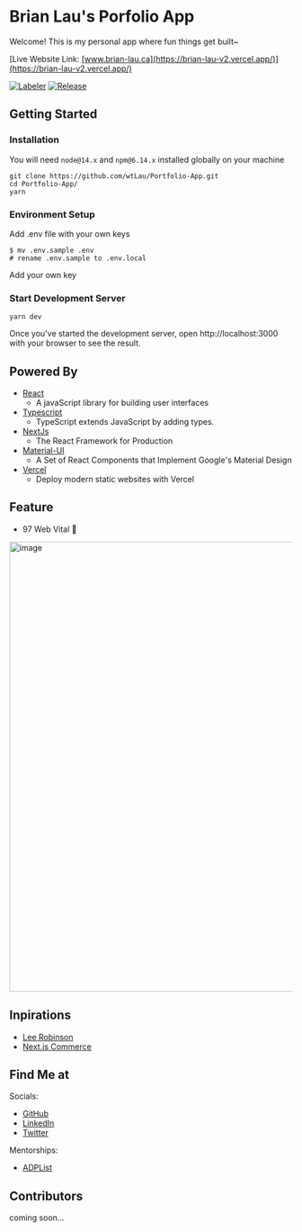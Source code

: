 # Brian Lau's Porfolio App

Welcome! This is my personal app where fun things get built~

[Live Website Link: [www.brian-lau.ca](https://brian-lau-v2.vercel.app/)](https://brian-lau-v2.vercel.app/)


[![Labeler](https://github.com/wtLau/Portfolio-App/actions/workflows/labeler.yml/badge.svg)](https://github.com/wtLau/Portfolio-App/actions/workflows/labeler.yml)
[![Release](https://github.com/wtLau/brian-lau.ca/actions/workflows/release.yml/badge.svg)](https://github.com/wtLau/brian-lau.ca/actions/workflows/release.yml)

## Getting Started

### Installation

You will need `node@14.x` and `npm@6.14.x` installed globally on your machine
```
git clone https://github.com/wtLau/Portfolio-App.git
cd Portfolio-App/
yarn
```

### Environment Setup

Add .env file with your own keys

```
$ mv .env.sample .env
# rename .env.sample to .env.local
```

Add your own key

### Start Development Server

```
yarn dev
```

Once you've started the development server, open http://localhost:3000 with your browser to see the result.



## Powered By

- [React](https://facebook.github.io/react/) 
  - A javaScript library for building user interfaces
- [Typescript](https://www.typescriptlang.org/) 
  - TypeScript extends JavaScript by adding types.
- [NextJs](https://nextjs.org/) 
  - The React Framework for Production
- [Material-UI](http://www.material-ui.com/#/) 
  - A Set of React Components that Implement Google's Material Design
- [Vercel](https://www.vercel.com/) 
  - Deploy modern static websites with Vercel


## Feature

- 97 Web Vital 🥂
<img width="800" alt="image" src="https://user-images.githubusercontent.com/26396307/196782271-977e4c4d-d9f3-4b99-9282-0ab237f48552.png">


## Inpirations

- [Lee Robinson](https://leerob.io/) 
- [Next.js Commerce](https://www.nextjs.org/commerce)

## Find Me at

Socials:
- [GitHub](https://github.com/wtLau)
- [LinkedIn](https://www.linkedin.com/in/brian-lau/)
- [Twitter](https://twitter.com/brian_wtLau)

Mentorships:
- [ADPList](https://adplist.org/mentors/brian-lau)

## Contributors

coming soon...

